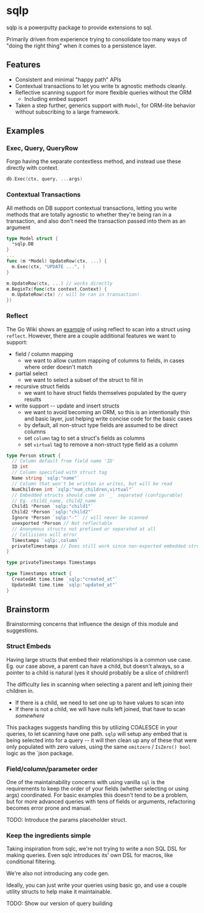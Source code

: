 # sqlp

sqlp is a powerputty package to provide extensions to sql.

Primarily driven from experience trying to consolidate too many ways of "doing the right thing" 
when it comes to a persistence layer. 

## Features

* Consistent and minimal "happy path" APIs
* Contextual transactions to let you write tx agnostic methods cleanly.
* Reflective scanning support for more flexible queries without the ORM
  * Including embed support
* Taken a step further, generics support with `Model`, for ORM-lite behavior without subscribing
  to a large framework.

## Examples

### Exec, Query, QueryRow

Forgo having the separate contextless method, and instead use these directly with context.

```go
db.Exec(ctx, query, ...args)
```

### Contextual Transactions

All methods on DB support contextual transactions, letting you write methods that are totally 
agnostic to whether they're being ran in a transaction, and also don't need the transaction passed 
into them as an argument

```go
type Model struct {
  *sqlp.DB
}
...
func (m *Model) UpdateRow(ctx, ...) {
  m.Exec(ctx, "UPDATE ...", )
}

m.UpdateRow(ctx, ...) // works directly
m.BeginTx(func(ctx context.Context) {
  m.UpdateRow(ctx) // will be ran in transaction!
})
```

### Reflect

The Go Wiki shows an [example](https://go.dev/wiki/SQLInterface#getting-a-table) of using reflect to
scan into a struct using `reflect`. However, there are a couple additional features we want to 
support:

* field / column mapping
  * we want to allow custom mapping of columns to fields, in cases where order doesn't match
* partial select 
  * we want to select a subset of the struct to fill in
* recursive struct fields
  * we want to have struct fields themselves populated by the query results
* write support -- update and insert structs
  * we want to avoid becoming an ORM, so this is an intentionally thin and basic layer, just
    helping write concise code for the basic cases
  * by default, all non-struct type fields are assumed to be direct columns
  * set `column` tag to set a struct's fields as columns 
  * set `virtual` tag to remove a non-struct type field as a column

```go
type Person struct {
  // Column default from field name 'ID'
  ID int
  // Column specified with struct tag
  Name string `sqlp:"name"`
  // Column that won't be written in writes, but will be read
  NumChildren int `sqlp:"num_children,virtual"`
  // Embedded structs should come in `_` separated (configurable)
  // Eg. child1_name, child2_name
  Child1 *Person `sqlp:"child1"`
  Child2 *Person `sqlp:"child2"`
  Ignore *Person `sqlp:"-"` // will never be scanned
  unexported *Person // Not reflectable
  // Anonymous structs not prefixed or separated at all
  // Collisions will error
  Timestamps `sqlp:,column`
  privateTimestamps // Does still work since non-exported embedded struct has exported fields
}

type privateTimestamps Timestamps

type Timestamps struct {
  CreatedAt time.time `sqlp:"created_at"`
  UpdatedAt time.time `sqlp:"updated_at"`
}
```

## Brainstorm

Brainstorming concerns that influence the design of this module and suggestions.

### Struct Embeds

Having large structs that embed their relationships is a common use case. 
Eg. our case above, a parent can have a child, but doesn't always, so a pointer to a child is 
natural (yes it should probably be a slice of children!)

The difficulty lies in scanning when selecting a parent and left joining their children in. 
* If there is a child, we need to set one up to have  values to scan into
* If there is not a child, we will have nulls left joined, that have to scan *somewhere*

This packages suggests handling this by utilizing COALESCE in your queries, to let scanning have
one path. `sqlp` will setup any embed that is being selected into for a query -- it will then
clean up any of these that were only populated with zero values, using the same `omitzero` / 
`IsZero() bool` logic as the `json package.

### Field/column/parameter order 

One of the maintainability concerns with using vanilla `sql` is the requirements to keep the order
of your fields (whether selecting or using args) coordinated. For basic examples this doesn't tend
to be a problem, but for more advanced queries with tens of fields or arguments, refactoring
becomes error prone and manual.

TODO: Introduce the params placeholder struct.

### Keep the ingredients simple

Taking inspiration from sqlc, we're not trying to write a non SQL DSL for making queries. Even
sqlc introduces its' own DSL for macros, like conditional filtering.

We're also not introducing any code gen.

Ideally, you can just write your queries using basic go, and use a couple utility structs to help
make it maintainable.

TODO: Show our version of query building